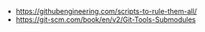 * https://githubengineering.com/scripts-to-rule-them-all/
* https://git-scm.com/book/en/v2/Git-Tools-Submodules
